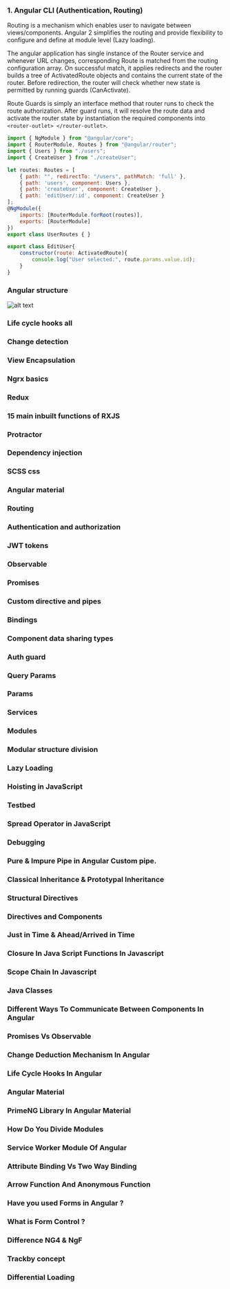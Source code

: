 
### 1. Angular CLI (Authentication, Routing)
Routing is a mechanism which enables user to navigate between views/components. Angular 2 simplifies the routing and provide flexibility to configure and define at module level (Lazy loading). 

The angular application has single instance of the Router service and whenever URL changes, corresponding Route is matched from the routing configuration array. On successful match, it applies redirects and the router builds a tree of ActivatedRoute objects and contains the current state of the router. Before redirection, the router will check whether new state is permitted by running guards (CanActivate). 

Route Guards is simply an interface method that router runs to check the route authorization. After guard runs, it will resolve the route data and activate the router state by instantiation the required components into `<router-outlet> </router-outlet>`.

```js
import { NgModule } from "@angular/core";
import { RouterModule, Routes } from "@angular/router";
import { Users } from "./users";
import { CreateUser } from "./createUser";

let routes: Routes = [
    { path: "", redirectTo: "/users", pathMatch: 'full' },
    { path: 'users', component: Users },
    { path: 'createUser', component: CreateUser },
    { path: 'editUser/:id', component: CreateUser }
];
@NgModule({
    imports: [RouterModule.forRoot(routes)],
    exports: [RouterModule]
})
export class UserRoutes { }
```
```js
export class EditUser{
    constructor(route: ActivatedRoute){
        console.log("User selected:", route.params.value.id);
    }
}
```


### Angular structure 
![alt text](https://angular.io/generated/images/guide/architecture/overview2.png)

### Life cycle hooks all
### Change detection 
### View Encapsulation 
### Ngrx basics 
### Redux
### 15 main inbuilt functions of RXJS
### Protractor 
### Dependency injection 
### SCSS css
### Angular material 
### Routing 
### Authentication and authorization 
### JWT tokens 
### Observable 
### Promises 
### Custom directive and pipes 
### Bindings
### Component data sharing types 
### Auth guard 
### Query Params
### Params 
### Services 
### Modules 
### Modular structure division 
### Lazy Loading
### Hoisting in JavaScript
### Testbed
### Spread Operator in JavaScript
### Debugging
### Pure & Impure Pipe in Angular Custom pipe.
### Classical Inheritance & Prototypal Inheritance
### Structural Directives
### Directives and Components
### Just in Time & Ahead/Arrived in Time
### Closure In Java Script Functions In Javascript
### Scope Chain In Javascript
### Java Classes
### Different Ways To Communicate Between Components In Angular
### Promises Vs Observable
### Change Deduction Mechanism In Angular
### Life Cycle Hooks In Angular
### Angular Material
### PrimeNG Library In Angular Material
### How Do You Divide Modules
### Service Worker Module Of Angular
### Attribute Binding Vs Two Way Binding
### Arrow Function And Anonymous Function
### Have you used Forms in Angular ?
### What is Form Control ?
### Difference NG4 & NgF
### Trackby concept
### Differential Loading
